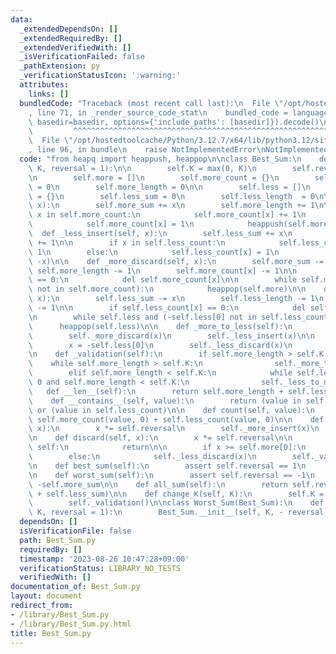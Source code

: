 ```yaml
---
data:
  _extendedDependsOn: []
  _extendedRequiredBy: []
  _extendedVerifiedWith: []
  _isVerificationFailed: false
  _pathExtension: py
  _verificationStatusIcon: ':warning:'
  attributes:
    links: []
  bundledCode: "Traceback (most recent call last):\n  File \"/opt/hostedtoolcache/Python/3.12.7/x64/lib/python3.12/site-packages/onlinejudge_verify/documentation/build.py\"\
    , line 71, in _render_source_code_stat\n    bundled_code = language.bundle(stat.path,\
    \ basedir=basedir, options={'include_paths': [basedir]}).decode()\n          \
    \         ^^^^^^^^^^^^^^^^^^^^^^^^^^^^^^^^^^^^^^^^^^^^^^^^^^^^^^^^^^^^^^^^^^^^^^^^^^^^^^^^^\n\
    \  File \"/opt/hostedtoolcache/Python/3.12.7/x64/lib/python3.12/site-packages/onlinejudge_verify/languages/python.py\"\
    , line 96, in bundle\n    raise NotImplementedError\nNotImplementedError\n"
  code: "from heapq import heappush, heappop\n\nclass Best_Sum:\n    def __init__(self,\
    \ K, reversal = 1):\n\n        self.K = max(0, K)\n        self.reversal = reversal\n\
    \n        self.more = []\n        self.more_count = {}\n        self.more_sum\
    \ = 0\n        self.more_length = 0\n\n        self.less = []\n        self.less_count\
    \ = {}\n        self.less_sum = 0\n        self.less_length  = 0\n\n    def _more_insert(self,\
    \ x):\n        self.more_sum += x\n        self.more_length += 1\n\n        if\
    \ x in self.more_count:\n            self.more_count[x] += 1\n        else:\n\
    \            self.more_count[x] = 1\n            heappush(self.more, x)\n\n  \
    \  def _less_insert(self, x):\n        self.less_sum += x\n        self.less_length\
    \ += 1\n\n        if x in self.less_count:\n            self.less_count[x] +=\
    \ 1\n        else:\n            self.less_count[x] = 1\n            heappush(self.less,\
    \ -x)\n\n    def _more_discard(self, x):\n        self.more_sum -= x\n       \
    \ self.more_length -= 1\n        self.more_count[x] -= 1\n\n        if self.more_count[x]\
    \ == 0:\n            del self.more_count[x]\n\n        while self.more and (self.more[0]\
    \ not in self.more_count):\n            heappop(self.more)\n\n    def _less_discard(self,\
    \ x):\n        self.less_sum -= x\n        self.less_length -= 1\n        self.less_count[x]\
    \ -= 1\n\n        if self.less_count[x] == 0:\n            del self.less_count[x]\n\
    \n        while self.less and (-self.less[0] not in self.less_count):\n      \
    \      heappop(self.less)\n\n    def _more_to_less(self):\n        x = self.more[0]\n\
    \        self._more_discard(x)\n        self._less_insert(x)\n\n    def _less_to_more(self):\n\
    \        x = -self.less[0]\n        self._less_discard(x)\n        self._more_insert(x)\n\
    \n    def _validation(self):\n        if self.more_length > self.K:\n        \
    \    while self.more_length > self.K:\n                self._more_to_less()\n\
    \        elif self.more_length < self.K:\n            while self.less_length >\
    \ 0 and self.more_length < self.K:\n                self._less_to_more()\n\n \
    \   def __len__(self):\n        return self.more_length + self.less_length\n\n\
    \    def __contains__(self, value):\n        return (value in self.more_count)\
    \ or (value in self.less_count)\n\n    def count(self, value):\n        return\
    \ self.more_count(value, 0) + self.less_count(value, 0)\n\n    def insert(self,\
    \ x):\n        x *= self.reversal\n        self._more_insert(x)\n        self._validation()\n\
    \n    def discard(self, x):\n        x *= self.reversal\n\n        if x not in\
    \ self:\n            return\n\n        if x >= self.more[0]:\n            self._more_discard(x)\n\
    \        else:\n            self._less_discard(x)\n        self._validation()\n\
    \n    def best_sum(self):\n        assert self.reversal == 1\n        return self.more_sum\n\
    \n    def worst_sum(self):\n        assert self.reversal == -1\n        return\
    \ -self.more_sum\n\n    def all_sum(self):\n        return self.reversal * (self.more_sum\
    \ + self.less_sum)\n\n    def change_K(self, K):\n        self.K = max(0, K)\n\
    \        self._validation()\n\nclass Worst_Sum(Best_Sum):\n    def __init__(self,\
    \ K, reversal = 1):\n        Best_Sum.__init__(self, K, - reversal)\n"
  dependsOn: []
  isVerificationFile: false
  path: Best_Sum.py
  requiredBy: []
  timestamp: '2023-08-26 10:47:28+09:00'
  verificationStatus: LIBRARY_NO_TESTS
  verifiedWith: []
documentation_of: Best_Sum.py
layout: document
redirect_from:
- /library/Best_Sum.py
- /library/Best_Sum.py.html
title: Best_Sum.py
---
```

